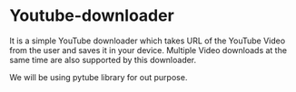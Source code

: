 # Youtube-downloader
It is a simple YouTube downloader which takes URL of the YouTube Video from the user and saves it in your device. Multiple Video downloads at the same time are also supported by this downloader. 

We will be using pytube library for out purpose.
